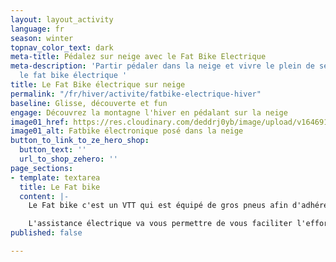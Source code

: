 ```yaml
---
layout: layout_activity
language: fr
season: winter
topnav_color_text: dark
meta-title: Pédalez sur neige avec le Fat Bike Electrique
meta-description: 'Partir pédaler dans la neige et vivre le plein de sensation avec
  le fat bike électrique '
title: Le Fat Bike électrique sur neige
permalink: "/fr/hiver/activite/fatbike-electrique-hiver"
baseline: Glisse, découverte et fun
engage: Découvrez la montagne l'hiver en pédalant sur la neige
image01_href: https://res.cloudinary.com/deddrj0yb/image/upload/v1646914840/website/winter/himiway-bikes-Ww-VSIhZAD0-unsplash.jpg
image01_alt: Fatbike électronique posé dans la neige
button_to_link_to_ze_hero_shop:
  button_text: ''
  url_to_shop_zehero: ''
page_sections:
- template: textarea
  title: Le Fat bike
  content: |-
    Le Fat bike c'est un VTT qui est équipé de gros pneus afin d'adhérer sur tous les terrains et facilement. Cette discipline et pratique venue d'Alaska, ce VTT permet de se déplacer beaucoup plus facile sur des sentiers et terrains accidentés, de pouvoir rouler aisément sur la neige et sur le sable. Ses pneus sont XXL et présentent de gros crampons. Le Fat bike sera tout aussi efficace pour réaliser des petits virages comme des grands virages, d'amortir les chocs et de réaliser des sauts.

    L'assistance électrique va vous permettre de vous faciliter l'effort surtout dans la neige. Grimpez plus facilement les chemins enneigés avant de les descendre à toute vitesse. Progressez dans la neige fraîche, la neige damée, la neige trafollée pour plus de sensation et de découverte.
published: false

---
```

